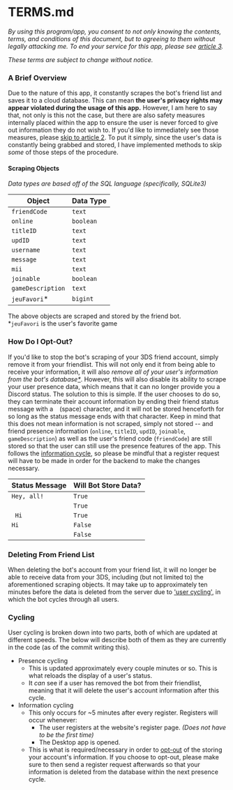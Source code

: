 # TERMS.md

*By using this program/app, you consent to not only knowing the contents, terms, and conditions of this document, but to agreeing to them without legally attacking me. To end your service for this app, please see [article 3](#article3).*

*These terms are subject to change without notice.*

<h3 id = 'intro'>A Brief Overview</h3>

Due to the nature of this app, it constantly scrapes the bot's friend list and saves it to a cloud database. This can mean **the user's privacy rights may appear violated during the usage of this app.** However, I am here to say that, not only is this not the case, but there are also safety measures internally placed within the app to ensure the user is never forced to give out information they do not wish to. If you'd like to immediately see those measures, please [skip to article 2](#article2). To put it simply, since the user's data is constantly being grabbed and stored, I have implemented methods to skip *some* of those steps of the procedure.

#### Scraping Objects
*Data types are based off of the SQL language (specifically, SQLite3)*

| Object | Data Type |
| --- | --- |
| `friendCode` | `text` |
| `online` | `boolean` |
| `titleID` | `text` |
| `updID` | `text` |
| `username` | `text` |
| `message` | `text` |
| `mii` | `text` |
| `joinable` | `boolean` |
| `gameDescription` | `text` |
| `jeuFavori`\* | `bigint` |

The above objects are scraped and stored by the friend bot.  
\*`jeuFavori` is the user's favorite game

<h3 id = 'article2'>How Do I Opt-Out?</h3>

If you'd like to stop the bot's scraping of your 3DS friend account, simply remove it from your friendlist. This will not only end it from being able to receive your information, it will also *remove all of your user's information from the bot's database[\*](#article3)*. However, this will also disable its ability to scrape your user presence data, which means that it can no longer provide you a Discord status. The solution to this is simple. If the user chooses to do so, they can terminate their account information by ending their friend status message with a ` ` (space) character, and it will not be stored henceforth for so long as the status message ends with that character. Keep in mind that this does not mean information is not scraped, simply not stored -- and friend presence information (`online`, `titleID`, `updID`, `joinable`, `gameDescription`) as well as the user's friend code (`friendCode`) are still stored so that the user can still use the presence features of the app. This follows the [information cycle](#article4), so please be mindful that a register request will have to be made in order for the backend to make the changes necessary.

| Status Message | Will Bot Store Data? |
| --- | --- |
| `Hey, all!` | `True` |
|  | `True` |
| ` Hi` | `True` |
| `Hi ` | `False` |
| ` ` | `False` |

<h3 id = 'article3'>Deleting From Friend List</h3>

When deleting the bot's account from your friend list, it will no longer be able to receive data from your 3DS, including (but not limited to) the aforementioned scraping objects. It may take up to approximately ten minutes before the data is deleted from the server due to ['user cycling'](#article4), in which the bot cycles through all users.

<h3 id = 'article4'>Cycling</h3>

User cycling is broken down into two parts, both of which are updated at different speeds. The below will describe both of them as they are currently in the code (as of the commit writing this).

- Presence cycling
  - This is updated approximately every couple minutes or so. This is what reloads the display of a user's status.
  - It *can* see if a user has removed the bot from their friendlist, meaning that it will delete the user's account information after this cycle.
- Information cycling
  - This only occurs for ~5 minutes after every register. Registers will occur whenever:
    * The user registers at the website's register page. *(Does not have to be the first time)*
    * The Desktop app is opened.
  - This is what is required/necessary in order to [opt-out](#article2) of the storing your account's information. If you choose to opt-out, please make sure to then send a register request afterwards so that your information is deleted from the database within the next presence cycle.
